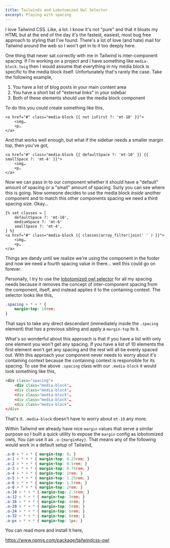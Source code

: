 ```yaml
---
title: Tailwinds and Lobotomized Owl Selector
excerpt: Playing with spacing
---
```


I love Tailwind CSS. Like, a lot. I know it's not "pure" and that it bloats my HTML but at the end of the day it's the fastest, easiest, most bug free approach to styling that I've found. There's a lot of love (and hate) mail for Tailwind around the web so I won't get in to it too deeply here.

One thing that never sat correctly with me in Tailwind is inter-component spacing. If I'm working on a project and I have something like `media-block.twig` then I would assume that everything in my media block is specific to the media block itself. Unfortunately that's rarely the case. Take the following example,

1. You have a list of blog posts in your main content area
2. You have a short list of "external links" in your sidebar
3. Both of these elements should use the media block component

To do this you could create something like this,

```twig
<a href="#" class="media-block {{ not isFirst ?: 'mt-10' }}">
    <img…
    <p…
</a>
```

And that works well enough, but what if the sidebar needs a smaller margin top, then you've got,

```twig
<a href="#" class="media-block {{ defaultSpace ?: 'mt-10' }} {{ smallSpace ?: 'mt-4' }}">
    <img…
    <p…
</a>
```

Now we can pass in to our component whether it should have a "default" amount of spacing or a "small" amount of spacing. Surly you can see where this is going. Now someone decides to use the media block _inside_ another component and to match this other components spacing we need a third spacing size. Okay…

```twig
{% set classes = [
    defaultSpace ?: 'mt-10',
    mediumSpace ?: 'mt-6'
    smallSpace ?: 'mt-4',
] %}
<a href="#" class="media-block {{ classes|array_filter|join(' ' ) }}">
    <img…
    <p…
</a>
```

Things are dandy until we realize we're using the component in the footer and now we need a fourth spacing value in there… well this could go on forever.

Personally, I try to use the [lobotomized owl selector](https://alistapart.com/article/axiomatic-css-and-lobotomized-owls) for all my spacing needs because it removes the concept of inter-component spacing from the component, itself, and instead applies it to the containing context. The selector looks like this,

```css
.spacing > * + * {
    margin-top: 10rem;
}
```

That says to take any direct descendant (immediately inside the `.spacing` element) that has a previous sibling and apply a `margin-top` to it.

What's so wonderful about this approach is that if you have a list with only one element you won't get any spacing. If you have a list of 10 elements the first element won't get any spacing and the rest will all be evenly spaced out. With this approach your component never needs to worry about it's containing context because the containing context is responsible for its spacing. To use the above `.spacing` class with our `.media-block` it would look something like this,

```html
<div class="spacing">
    <div class="media-block"…
    <div class="media-block"…
    <div class="media-block"…
    <div class="media-block"…
    <div class="media-block"…
</div>
```

That's it. `.media-block` doesn't have to worry about `mt-10` any more.

Within Tailwind we already have nice `margin` values that serve a similar purpose so I built a quick utility to expose the `margin` config as lobotomized owls, You can use it as `.o-{marginKey}`. That means any of the following would work in a default setup of Tailwind,

```css
.o-0 > * + * { margin-top: 0; }
.o-1 > * + * { margin-top: 0.25rem; }
.o-2 > * + * { margin-top: 0.5rem; }
.o-3 > * + * { margin-top: 0.75rem; }
.o-4 > * + * { margin-top: 1rem; }
.o-5 > * + * { margin-top: 1.25rem; }
.o-6 > * + * { margin-top: 1.5rem; }
.o-8 > * + * { margin-top: 2rem; }
.o-10 > * + * { margin-top: 2.5rem; }
.o-12 > * + * { margin-top: 3rem; }
.o-16 > * + * { margin-top: 4rem; }
.o-20 > * + * { margin-top: 5rem; }
.o-24 > * + * { margin-top: 6rem; }
.o-32 > * + * { margin-top: 8rem; }
.o-px > * + * { margin-top: 1px; }
```

You can read more and install it here,

https://www.npmjs.com/package/tailwindcss-owl